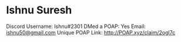 # Ishnu Suresh

Discord Username: Ishnu#2301
DMed a POAP: Yes
Email: ishnu50@gmail.com
Unique POAP Link: http://POAP.xyz/claim/2ogl7c